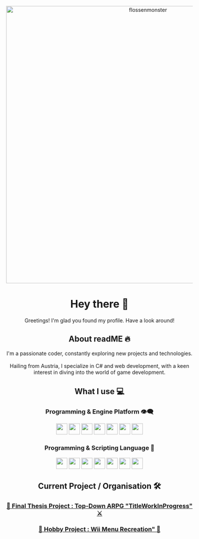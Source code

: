 <p align="center">
  <img alt="flossenmonster" src="https://i.imgur.com/A50djuy.png" width="750" />
</p>

<h1 align="center">
  Hey there 👋
</h1>

<p align="center">
  Greetings! I'm glad you found my profile. Have a look around!
</p>

<h2 align="center">
  About readME 🔥
</h2>

<p align="center">
I'm a passionate coder, constantly exploring new projects and technologies. <br></br>
Hailing from Austria, I specialize in C# and web development, with a keen interest in diving into the world of game development.
</p>

<h2 align="center">
  What I use 💻
</h2>

<h3 align="center">
  Programming & Engine Platform 👁‍🗨
</h3>

<p align="center">
<img src="https://code.visualstudio.com/assets/images/code-stable.png" height=30px> <img src="https://static.wikia.nocookie.net/logopedia/images/e/ec/Microsoft_Visual_Studio_2022.svg/revision/latest?cb=20211027141551" height=30px> <img src="https://upload.wikimedia.org/wikipedia/commons/thumb/9/9c/IntelliJ_IDEA_Icon.svg/512px-IntelliJ_IDEA_Icon.svg.png" height=30px> <img src="https://icon.icepanel.io/Technology/svg/SQL-Developer.svg" height=30px> <img src="https://upload.wikimedia.org/wikipedia/de/thumb/1/1f/Logo_MySQL.svg/800px-Logo_MySQL.svg.png?20070907102438" height=30px> <img src="https://godotengine.org/assets/press/icon_color.png" height=30px> <img src="https://cdn.sanity.io/images/fuvbjjlp/production/aa5ce86e0add266e09ffa222609af4cc94befc7b-250x282.png" height=30px>
</p>

<h3 align="center">
  Programming & Scripting Language 🥓
</h3>

<p align="center">
<img src="https://upload.wikimedia.org/wikipedia/commons/thumb/d/d2/C_Sharp_Logo_2023.svg/1024px-C_Sharp_Logo_2023.svg.png" height=30px> <img src="https://upload.wikimedia.org/wikipedia/commons/thumb/4/4c/Typescript_logo_2020.svg/512px-Typescript_logo_2020.svg.png?20221110153201" height=30px> <img src="https://upload.wikimedia.org/wikipedia/de/thumb/e/e1/Java-Logo.svg/100px-Java-Logo.svg.png" height=30px> <img src="https://upload.wikimedia.org/wikipedia/commons/thumb/3/38/HTML5_Badge.svg/1024px-HTML5_Badge.svg.png" height=30px> <img src="https://upload.wikimedia.org/wikipedia/commons/thumb/6/62/CSS3_logo.svg/1024px-CSS3_logo.svg.png" height=30px> <img src="https://upload.wikimedia.org/wikipedia/commons/thumb/c/c3/Python-logo-notext.svg/935px-Python-logo-notext.svg.png" height=30px> <img src="https://cdn-icons-png.flaticon.com/128/2772/2772128.png" height=30px>
</p>

<h2 align="center">
  Current Project / Organisation 🛠️
</h2>

<h3 align="center">
  <a href="https://github.com/FlossenMonster/TDG-Godot_4.2.2_ARPG"> 📜 Final Thesis Project : Top-Down ARPG "TitleWorkInProgress" ⚔️ </a>
</h3>

<h3 align="center">
  <a href="https://github.com/FlossenMonster/NeoCities-Site"> 🔨 Hobby Project : Wii Menu Recreation" 📑 </a>
</h3>
